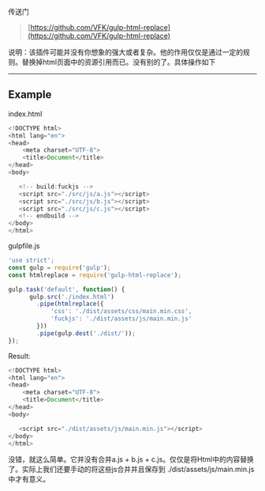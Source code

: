 传送门

> [https://github.com/VFK/gulp-html-replace](https://github.com/VFK/gulp-html-replace)

说明：该插件可能并没有你想象的强大或者复杂。他的作用仅仅是通过一定的规则。替换掉html页面中的资源引用而已。没有别的了。具体操作如下

---

## Example

index.html

```js
<!DOCTYPE html>
<html lang="en">
<head>
    <meta charset="UTF-8">
    <title>Document</title>
</head>
<body>

   <!-- build:fuckjs -->
   <script src="./src/js/a.js"></script>
   <script src="./src/js/b.js"></script>
   <script src="./src/js/c.js"></script>
   <!-- endbuild -->
</body>
</html>
```

gulpfile.js

```js
'use strict';
const gulp = require('gulp');
const htmlreplace = require('gulp-html-replace');

gulp.task('default', function() {
      gulp.src('./index.html')
        .pipe(htmlreplace({
            'css': './dist/assets/css/main.min.css',
            'fuckjs': './dist/assets/js/main.min.js'
        }))
        .pipe(gulp.dest('./dist/'));
});
```

Result:

```js
<!DOCTYPE html>
<html lang="en">
<head>
    <meta charset="UTF-8">
    <title>Document</title>
</head>
<body>

   <script src="./dist/assets/js/main.min.js"></script>
</body>
</html>
```

没错，就这么简单。它并没有合并a.js + b.js + c.js。仅仅是将Html中的内容替换了。实际上我们还要手动的将这些js合并并且保存到 ./dist/assets/js/main.min.js 中才有意义。

